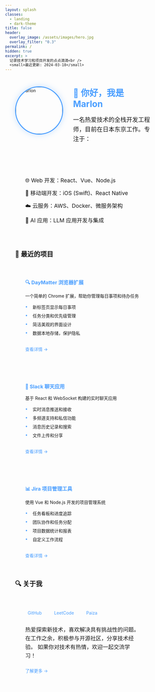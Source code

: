 ```yaml
---
layout: splash
classes:
  - landing
  - dark-theme
title: false
header:
  overlay_image: /assets/images/hero.jpg
  overlay_filter: "0.3"
permalink: /
hidden: true
excerpt: >
  记录技术学习和项目开发的点点滴滴<br />
  <small>最近更新: 2024-03-18</small>
---
```


<div class="home-content">

<div class="intro-header">
  <div class="avatar-wrapper">
    <img src="{{ 'assets/images/avatar.jpg' | relative_url }}" alt="Marlon" class="avatar">
  </div>
  <div class="intro-text-wrapper">
    <h1>👋 你好，我是 Marlon</h1>
    <p class="intro-text">
      一名热爱技术的全栈开发工程师，目前在日本东京工作。专注于：
    </p>
  </div>
</div>

<div class="personal-intro">
  <ul class="skills-list">
    <li>🌐 Web 开发：React、Vue、Node.js</li>
    <li>📱 移动端开发：iOS (Swift)、React Native</li>
    <li>☁️ 云服务：AWS、Docker、微服务架构</li>
    <li>🤖 AI 应用：LLM 应用开发与集成</li>
  </ul>
</div>

## 🚀 最近的项目

<div class="projects-grid">
  <a href="{{ '/projects/daymatter-extension/readme.html' | relative_url }}" class="project-card-link">
    <div class="project-card">
      <h3>🔍 DayMatter 浏览器扩展</h3>
      <p>一个简单的 Chrome 扩展，帮助你管理每日事项和待办任务</p>
      <ul>
        <li>新标签页显示每日事项</li>
        <li>任务分类和优先级管理</li>
        <li>简洁美观的界面设计</li>
        <li>数据本地存储，保护隐私</li>
      </ul>
      <span class="project-link">查看详情 →</span>
    </div>
  </a>

  <a href="{{ '/projects/slack-clone/' | relative_url }}" class="project-card-link">
    <div class="project-card">
      <h3>📱 Slack 聊天应用</h3>
      <p>基于 React 和 WebSocket 构建的实时聊天应用</p>
      <ul>
        <li>实时消息推送和接收</li>
        <li>多频道支持和私信功能</li>
        <li>消息历史记录和搜索</li>
        <li>文件上传和分享</li>
      </ul>
      <span class="project-link">查看详情 →</span>
    </div>
  </a>

  <a href="{{ '/projects/jira-clone/' | relative_url }}" class="project-card-link">
    <div class="project-card">
      <h3>📊 Jira 项目管理工具</h3>
      <p>使用 Vue 和 Node.js 开发的项目管理系统</p>
      <ul>
        <li>任务看板和进度追踪</li>
        <li>团队协作和任务分配</li>
        <li>项目数据统计和报表</li>
        <li>自定义工作流程</li>
      </ul>
      <span class="project-link">查看详情 →</span>
    </div>
  </a>
</div>

## 🔍 关于我

<div class="about-section">
  <div class="social-links">
    <a href="https://github.com/lengdaxia" class="social-link">
      <i class="fab fa-github"></i> GitHub
    </a>
    <a href="https://leetcode.com/problemset/all/" class="social-link">
      <i class="fas fa-code"></i> LeetCode
    </a>
    <a href="https://paiza.jp/challenges" class="social-link">
      <i class="fas fa-laptop-code"></i> Paiza
    </a>
  </div>
  
  <p class="about-text">
    热爱探索新技术，喜欢解决具有挑战性的问题。在工作之余，积极参与开源社区，分享技术经验。
    如果你对技术有热情，欢迎一起交流学习！
  </p>
  
  <a href="/myblogs/about/aboutme" class="learn-more">了解更多 →</a>
</div>

</div>

<style>
.home-content {
  max-width: 1200px;
  margin: 0 auto;
  padding: 2rem;
}

.personal-intro {
  background: rgba(255, 255, 255, 0.05);
  padding: 2rem;
  border-radius: 15px;
  margin: 2rem 0;
  border: 1px solid rgba(255, 255, 255, 0.1);
}

.intro-text {
  font-size: 1.2rem;
  line-height: 1.6;
  margin-bottom: 1.5rem;
}

.skills-list {
  list-style: none;
  padding: 0;
}

.skills-list li {
  margin: 1rem 0;
  font-size: 1.1rem;
  display: flex;
  align-items: center;
  gap: 0.5rem;
}

.projects-grid {
  display: grid;
  grid-template-columns: repeat(auto-fit, minmax(300px, 1fr));
  gap: 2rem;
  margin: 2rem 0;
}

.project-card-link {
  text-decoration: none;
  color: inherit;
  display: block;
}

.project-card-link:hover {
  text-decoration: none;
}

.project-card {
  background: rgba(255, 255, 255, 0.05);
  padding: 2rem;
  border-radius: 15px;
  border: 1px solid rgba(255, 255, 255, 0.1);
  transition: all 0.3s ease;
  height: 100%;
  cursor: pointer;
}

.project-card:hover {
  transform: translateY(-5px);
  box-shadow: 0 5px 15px rgba(74, 158, 255, 0.2);
  border-color: rgba(74, 158, 255, 0.3);
  background: rgba(255, 255, 255, 0.08);
}

.project-card:active {
  transform: translateY(-2px);
  box-shadow: 0 2px 10px rgba(74, 158, 255, 0.1);
}

.project-card h3 {
  margin-top: 0;
  color: #4a9eff;
}

.project-card ul {
  list-style: none;
  padding: 0;
  margin: 1rem 0;
}

.project-card ul li {
  margin: 0.5rem 0;
  padding-left: 1.5rem;
  position: relative;
}

.project-card ul li:before {
  content: "•";
  position: absolute;
  left: 0;
  color: #4a9eff;
}

.project-link {
  display: inline-flex;
  align-items: center;
  margin-top: 1rem;
  color: #4a9eff;
  font-weight: 500;
  transition: all 0.3s ease;
}

.project-card:hover .project-link {
  color: #fff;
  transform: translateX(5px);
}

.about-section {
  background: rgba(255, 255, 255, 0.05);
  padding: 2rem;
  border-radius: 15px;
  margin: 2rem 0;
  border: 1px solid rgba(255, 255, 255, 0.1);
}

.social-links {
  display: flex;
  gap: 2rem;
  margin-bottom: 2rem;
}

.social-link {
  display: flex;
  align-items: center;
  gap: 0.5rem;
  color: #4a9eff;
  text-decoration: none;
  transition: color 0.3s ease;
}

.social-link:hover {
  color: #fff;
}

.about-text {
  font-size: 1.1rem;
  line-height: 1.6;
  margin: 1.5rem 0;
}

.learn-more {
  display: inline-block;
  color: #4a9eff;
  text-decoration: none;
  transition: color 0.3s ease;
}

.learn-more:hover {
  color: #fff;
}

.intro-header {
  display: flex;
  align-items: flex-start;
  gap: 2rem;
  margin-bottom: 2rem;
}

.avatar-wrapper {
  flex-shrink: 0;
}

.avatar {
  width: 150px;
  height: 150px;
  border-radius: 50%;
  border: 3px solid #4a9eff;
  box-shadow: 0 0 20px rgba(74, 158, 255, 0.3);
  transition: transform 0.3s ease, box-shadow 0.3s ease;
  object-fit: cover;
}

.avatar:hover {
  transform: scale(1.05);
  box-shadow: 0 0 30px rgba(74, 158, 255, 0.5);
}

.intro-text-wrapper {
  flex-grow: 1;
}

.intro-text-wrapper h1 {
  margin-top: 0;
  margin-bottom: 1rem;
  color: #4a9eff;
}
</style>

